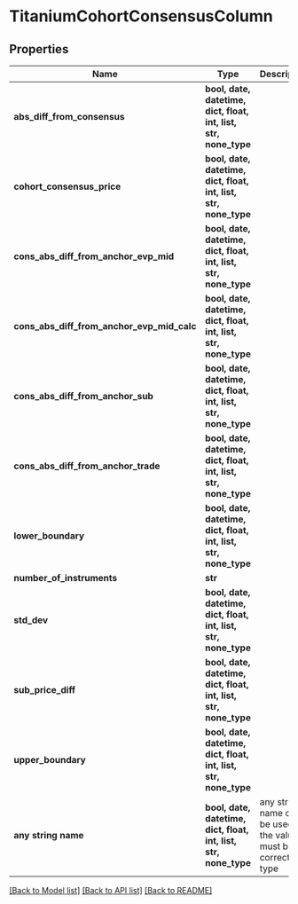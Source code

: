 # TitaniumCohortConsensusColumn


## Properties
Name | Type | Description | Notes
------------ | ------------- | ------------- | -------------
**abs_diff_from_consensus** | **bool, date, datetime, dict, float, int, list, str, none_type** |  | [optional] 
**cohort_consensus_price** | **bool, date, datetime, dict, float, int, list, str, none_type** |  | [optional] 
**cons_abs_diff_from_anchor_evp_mid** | **bool, date, datetime, dict, float, int, list, str, none_type** |  | [optional] 
**cons_abs_diff_from_anchor_evp_mid_calc** | **bool, date, datetime, dict, float, int, list, str, none_type** |  | [optional] 
**cons_abs_diff_from_anchor_sub** | **bool, date, datetime, dict, float, int, list, str, none_type** |  | [optional] 
**cons_abs_diff_from_anchor_trade** | **bool, date, datetime, dict, float, int, list, str, none_type** |  | [optional] 
**lower_boundary** | **bool, date, datetime, dict, float, int, list, str, none_type** |  | [optional] 
**number_of_instruments** | **str** |  | [optional] 
**std_dev** | **bool, date, datetime, dict, float, int, list, str, none_type** |  | [optional] 
**sub_price_diff** | **bool, date, datetime, dict, float, int, list, str, none_type** |  | [optional] 
**upper_boundary** | **bool, date, datetime, dict, float, int, list, str, none_type** |  | [optional] 
**any string name** | **bool, date, datetime, dict, float, int, list, str, none_type** | any string name can be used but the value must be the correct type | [optional]

[[Back to Model list]](../README.md#documentation-for-models) [[Back to API list]](../README.md#documentation-for-api-endpoints) [[Back to README]](../README.md)


